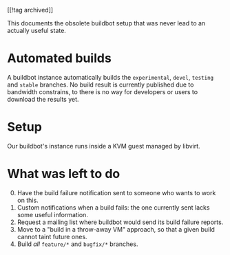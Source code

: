 [[!tag archived]]

This documents the obsolete buildbot setup that was never lead to an
actually useful state.

# Automated builds

A buildbot instance automatically builds the `experimental`, `devel`,
`testing` and `stable` branches. No build result is currently
published due to bandwidth constrains, to there is no way for
developers or users to download the results yet.

# Setup

Our buildbot's instance runs inside a KVM guest managed by libvirt.

# What was left to do

0. Have the build failure notification sent to someone who wants to
   work on this.
1. Custom notifications when a build fails: the one currently sent
   lacks some useful information.
2. Request a mailing list where buildbot would send its build
   failure reports.
3. Move to a "build in a throw-away VM" approach, so that a given
   build cannot taint future ones.
4. Build *all* `feature/*` and `bugfix/*` branches.

